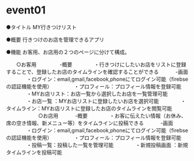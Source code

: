 # event01

●タイトル 
    MY行きつけリスト

●概要
    行きつけのお店を管理できるアプリ
    
●機能
    お客用、お店用の２つのページに分けて構成。

　　○お客用 　
　　　-概要 
　　　　・行きつけにしたいお店をリストに登録することで、登録したお店のタイムラインを確認することができる 
　　　-画面 
　　　　・ログイン：email,gmail,facebook,phoneにてログイン可能（firebseの認証機能を使用）
　　　　・プロフィール：プロフィール情報を登録可能
　　　　・MYお店リスト：お店一覧から選択したお店を一覧管理可能
　　　　・お店一覧 ：MYお店リストに登録したいお店を選択可能
　　　　・タイムライン：MYお店リストに登録したお店のタイムラインを閲覧可能
　　　　
　　○お店用 
　　　-概要 
　　　　・お客に伝えたい情報（お休み、席の空き情報、新メニュー等）をタイムラインに投稿できる
　　　-画面
　　　　・ログイン：email,gmail,facebook,phoneにてログイン可能（firebseの認証機能を使用）
　　　　・プロフィール：プロフィール情報を登録可能
　　　　・投稿一覧：投稿した一覧を管理可能
　　　　・新規投稿画面 ：新規タイムラインを投稿可能


